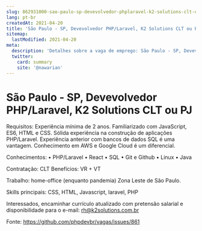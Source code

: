 ```yaml
---
slug: 862931000-sao-paulo-sp-devevolvedor-phplaravel-k2-solutions-clt-ou-pj
lang: pt-br
createdAt: 2021-04-20
title: 'São Paulo - SP, Devevolvedor PHP/Laravel, K2 Solutions CLT ou PJ - Vaga de Emprego'
sitemap:
  lastModified: 2021-04-20
meta:
  description: 'Detalhes sobre a vaga de emprego: São Paulo - SP, Devevolvedor PHP/Laravel, K2 Solutions CLT ou PJ'
  twitter:
    card: summary
    site: '@nawarian'
---
```


# São Paulo - SP, Devevolvedor PHP/Laravel, K2 Solutions CLT ou PJ

Requisitos:
Experiência mínima de 2 anos.
Familiarizado com JavaScript, ES6, HTML e CSS.
Sólida experiência na construção de aplicações PHP/Laravel.
Experiência anterior com bancos de dados SQL é uma vantagem.
Conhecimento em AWS e Google Cloud é um diferencial.

Conhecimentos:
• PHP/Laravel
• React
• SQL
• Git e Github
• Linux
• Java

Contratação: CLT
Benefícios: VR + VT

Trabalho: home-office (enquanto pandemia)
Zona Leste de São Paulo.

Skills principais: CSS, HTML, Javascript, laravel, PHP

Interessados, encaminhar currículo atualizado com pretensão salarial e disponibilidade para o e-mail:  rh@k2solutions.com.br

Fonte: https://github.com/phpdevbr/vagas/issues/861